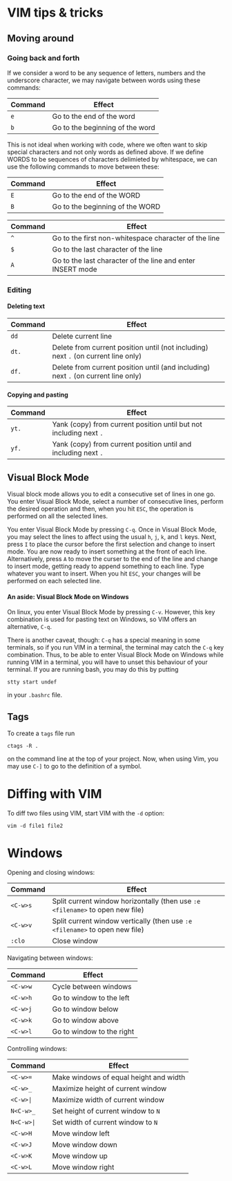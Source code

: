 # VIM tips & tricks

## Moving around

### Going back and forth

If we consider a word to be any sequence of letters, numbers and the underscore character, we may 
navigate between words using these commands:

|Command|Effect|
|-------|------|
|`e`    | Go to the end of the word |
|`b`    | Go to the beginning of the word | 

This is not ideal when working with code, where we often want to skip special characters and not only words as defined above.
If we define WORDS to be sequences of characters delimieted by whitespace, we can use the following commands 
to move between these:

|Command|Effect|
|-------|------|
|`E`    | Go to the end of the WORD|
|`B`    | Go to the beginning of the WORD|

|Command|Effect|
|-------|------|
|`^`    | Go to the first non-whitespace character of the line |
|`$`    | Go to the last character of the line |
|`A`    | Go to the last character of the line and enter INSERT mode |

### Editing

#### Deleting text

|Command|Effect|
|-------|------|
|`dd`   | Delete current line|
|`dt.`  | Delete from current position until (not including) next `.` (on current line only)|
|`df.`  | Delete from current position until (and including) next `.` (on current line only)|

#### Copying and pasting

|Command|Effect|
|-------|------|
|`yt.`| Yank (copy) from current position until but not including next `.`|
|`yf.`| Yank (copy) from current position until and including next `.`|

## Visual Block Mode

Visual block mode allows you to edit a consecutive set of lines in one go. You enter Visual Block Mode, select a number of consecutive lines, perform the desired operation and then, when you hit `ESC`, the operation is performed on all the selected lines.

You enter Visual Block Mode by pressing `C-q`. Once in Visual Block Mode, you may select the lines to affect using the usual `h`, `j`, `k`, and `l` keys. Next, press `I` to place the cursor before the first selection and change to insert mode. You are now ready to insert something at the front of each line. Alternatively, press `A` to move the curser to the end of the line and change to insert mode, getting ready to append something to each line. Type whatever you want to insert. When you hit `ESC`, your changes will be performed on each selected line.

#### An aside: Visual Block Mode on Windows
On linux, you enter Visual Block Mode by pressing `C-v`. However, this key combination is used for pasting text on Windows, so VIM offers an alternative, `C-q`.

There is another caveat, though: `C-q` has a special meaning in some terminals, so if you run VIM in a terminal, the terminal may catch the `C-q` key combination. Thus, to be able to enter Visual Block Mode on Windows while running VIM in a terminal, you will have to unset this behaviour of your terminal. If you are running bash, you may do this by putting

```
stty start undef
```

in your `.bashrc` file.

## Tags

To create a `tags` file run 

```
ctags -R .
```

on the command line at the top of your project. Now, when using Vim, you may use `C-]` to go to the definition of a symbol.

# Diffing with VIM

To diff two files using VIM, start VIM with the `-d` option:

```
vim -d file1 file2
```

# Windows

Opening and closing windows:

|Command|Effect|
|-------|-----------|
|`<C-w>s`|Split current window horizontally (then use `:e <filename>` to open new file)|
|`<C-w>v`|Split current window vertically (then use `:e <filename>` to open new file)|
|`:clo`|Close window|

Navigating between windows:

|Command|Effect|
|-------|------|
|`<C-w>w`|Cycle between windows|
|`<C-w>h`|Go to window to the left|
|`<C-w>j`|Go to window below|
|`<C-w>k`|Go to window above|
|`<C-w>l`|Go to window to the right|

Controlling windows:

|Command|Effect|
|-------|------|
|`<C-w>=`|Make windows of equal height and width|
|`<C-w>_`|Maximize height of current window|
|`<C-w>\|`|Maximize width of current window|
|`N<C-w>_`|Set height of current window to `N`|
|`N<C-w>\|`|Set width of current window to `N`|
|`<C-w>H`|Move window left|
|`<C-w>J`|Move window down|
|`<C-w>K`|Move window up|
|`<C-w>L`|Move window right|


